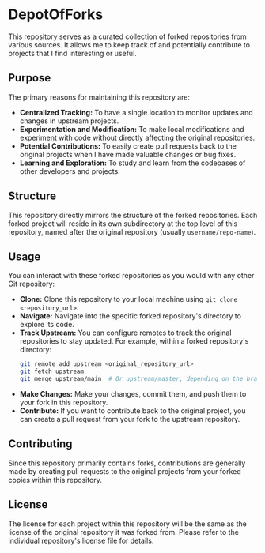 # DepotOfForks

This repository serves as a curated collection of forked repositories from various sources. It allows me to keep track of and potentially contribute to projects that I find interesting or useful.

## Purpose

The primary reasons for maintaining this repository are:

* **Centralized Tracking:** To have a single location to monitor updates and changes in upstream projects.
* **Experimentation and Modification:** To make local modifications and experiment with code without directly affecting the original repositories.
* **Potential Contributions:** To easily create pull requests back to the original projects when I have made valuable changes or bug fixes.
* **Learning and Exploration:** To study and learn from the codebases of other developers and projects.

## Structure

This repository directly mirrors the structure of the forked repositories. Each forked project will reside in its own subdirectory at the top level of this repository, named after the original repository (usually `username/repo-name`).

## Usage

You can interact with these forked repositories as you would with any other Git repository:

* **Clone:** Clone this repository to your local machine using `git clone <repository_url>`.
* **Navigate:** Navigate into the specific forked repository's directory to explore its code.
* **Track Upstream:** You can configure remotes to track the original repositories to stay updated. For example, within a forked repository's directory:
    ```bash
    git remote add upstream <original_repository_url>
    git fetch upstream
    git merge upstream/main  # Or upstream/master, depending on the branch name
    ```
* **Make Changes:** Make your changes, commit them, and push them to your fork in this repository.
* **Contribute:** If you want to contribute back to the original project, you can create a pull request from your fork to the upstream repository.

## Contributing

Since this repository primarily contains forks, contributions are generally made by creating pull requests to the original projects from your forked copies within this repository.

## License

The license for each project within this repository will be the same as the license of the original repository it was forked from. Please refer to the individual repository's license file for details.
